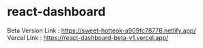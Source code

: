 # react-dashboard

Beta Version Link : https://sweet-hotteok-a909fc78778.netlify.app/ </br>
Vercel Link : https://react-dashboard-beta-v1.vercel.app/
